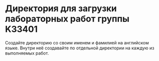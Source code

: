 # Директория для загрузки лабораторных работ группы K33401

Создайте директорию со своим именем и фамилией на английском языке. Внутри неё создавайте по отдельной директории на каждую из выполняемых работ.

